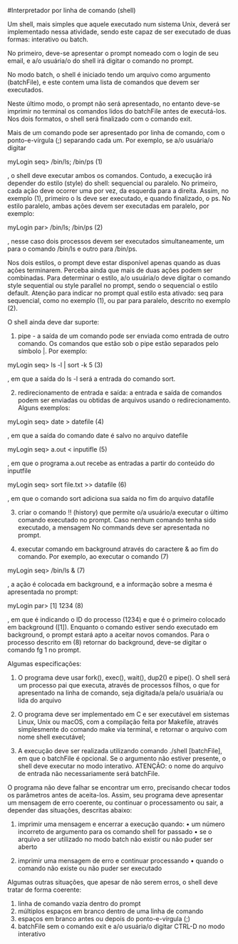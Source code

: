 #Interpretador por linha de comando (shell)

Um shell, mais simples que aquele executado num sistema Unix, deverá ser implementado nessa atividade, sendo este capaz de ser executado de duas formas: interativo ou batch. 

No primeiro, deve-se apresentar o prompt nomeado com o login de seu email, e a/o usuária/o do shell irá digitar o comando no prompt. 

No modo batch, o shell é iniciado tendo um arquivo como argumento (batchFile), e este contem uma lista de comandos que devem ser executados.

Neste último modo, o prompt não será apresentado, no entanto deve-se imprimir no terminal os comandos lidos do batchFile antes de executá-los. Nos dois formatos, o shell será finalizado com o comando exit.

Mais de um comando pode ser apresentado por linha de comando, com o ponto-e-vírgula (;) separando cada um. Por exemplo, se a/o usuária/o digitar

myLogin seq> /bin/ls; /bin/ps (1)

, o shell deve executar ambos os comandos. Contudo, a execução irá depender do estilo (style) do shell: sequencial ou paralelo. No primeiro, cada ação deve ocorrer uma por vez, da esquerda para a direita. Assim, no exemplo (1), primeiro o ls deve ser executado, e quando finalizado, o ps. No estilo paralelo, ambas ações devem ser executadas em paralelo, por exemplo:

myLogin par> /bin/ls; /bin/ps (2)

, nesse caso dois processos devem ser executados simultaneamente, um para o comando /bin/ls e outro para /bin/ps.

Nos dois estilos, o prompt deve estar disponível apenas quando as duas ações terminarem. Perceba ainda que mais de duas ações podem ser combinadas. Para determinar o estilo, a/o usuária/o deve digitar o comando style sequential ou style parallel no prompt, sendo o sequencial o estilo default. Atenção para indicar no prompt qual estilo esta ativado: seq para sequencial, como no exemplo (1), ou par para paralelo, descrito no exemplo (2).

O shell ainda deve dar suporte:
1. pipe - a saída de um comando pode ser enviada como entrada de outro comando. Os
comandos que estão sob o pipe estão separados pelo símbolo |. Por exemplo:

myLogin seq> ls -l | sort -k 5 (3)

, em que a saída do ls -l será a entrada do comando sort.

2. redirecionamento de entrada e saída: a entrada e saída de comandos podem ser enviadas ou
obtidas de arquivos usando o redirecionamento. Alguns exemplos:

myLogin seq> date > datefile (4)

, em que a saída do comando date é salvo no arquivo datefile

myLogin seq> a.out < inputifle (5)

, em que o programa a.out recebe as entradas a partir do conteúdo do inputfile

myLogin seq> sort file.txt >> datafile (6)

, em que o comando sort adiciona sua saída no fim do arquivo datafile

3. criar o comando !! (history) que permite o/a usuário/a executar o último comando
executado no prompt. Caso nenhum comando tenha sido executado, a mensagem No
commands deve ser apresentada no prompt.

4. executar comando em background através do caractere & ao fim do comando. Por exemplo,
ao executar o comando (7)

myLogin seq> /bin/ls & (7)

, a ação é colocada em background, e a informação sobre a mesma é apresentada no prompt:

myLogin par> [1] 1234 (8)

, em que é indicando o ID do processo (1234) e que é o primeiro colocado em background ([1]).
Enquanto o comando estiver sendo executado em background, o prompt estará apto a aceitar
novos comandos. Para o processo descrito em (8) retornar do background, deve-se digitar o
comando fg 1 no prompt.

Algumas especificações:

1. O programa deve usar fork(), exec(), wait(), dup2() e pipe(). O shell será um
processo pai que executa, através de processos filhos, o que for apresentado na linha de
comando, seja digitada/a pela/o usuária/a ou lida do arquivo

2. O programa deve ser implementado em C e ser executável em sistemas Linux, Unix ou
macOS, com a compilação feita por Makefile, através simplesmente do comando make via
terminal, e retornar o arquivo com nome shell executável;

3. A execução deve ser realizada utilizando comando ./shell [batchFile], em que o
batchFile é opcional. Se o argumento não estiver presente, o shell deve executar no modo
interativo. ATENÇÃO: o nome do arquivo de entrada não necessariamente será batchFile.

O programa não deve falhar se encontrar um erro, precisando checar todos os parâmetros antes
de aceita-los. Assim, seu programa deve apresentar um mensagem de erro coerente, ou
continuar o processamento ou sair, a depender das situações, descritas abaixo:

1. imprimir uma mensagem e encerrar a execução quando:
• um número incorreto de argumento para os comando shell for passado
• se o arquivo a ser utilizado no modo batch não existir ou não puder ser aberto

2. imprimir uma mensagem de erro e continuar processando
• quando o comando não existe ou não puder ser executado

Algumas outras situações, que apesar de não serem erros, o shell deve tratar de forma
coerente:

1. linha de comando vazia dentro do prompt
2. múltiplos espaços em branco dentro de uma linha de comando
3. espaços em branco antes ou depois do ponto-e-vírgula (;)
4. batchFile sem o comando exit e a/o usuária/o digitar CTRL-D no modo interativo
